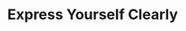 ---
ee_id: '4151'
site: '1'
type: '2'
long_id: 2012-117 Express Yourself Clearly
url: 2012-117-express-yourself-clearly
title: Express Yourself Clearly
year: '2012'
medium: Walmart Polar Bear TV, USB stick, Jpeg sequence
commission:
add_credit:
dims: 30 x 32 x 11 inches
pitch: "​Clinton jogging on a TV which looks like apolar bear :/"
ps:
live_url:
related: "[4152] [2013-062] 2013-062 Express Yourself Clearly"
youtube:
imgs: express-yourself-clearly-2012-117-full-database-Team.jpg
subheading:
year2: '2012'
download:
add_credits:
related_code:
layout: things-i-made
---